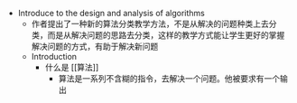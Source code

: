 - Introduce to the design and analysis of algorithms
	- 作者提出了一种新的算法分类教学方法，不是从解决的问题种类上去分类，而是从解决问题的思路去分类，这样的教学方式能让学生更好的掌握解决问题的方式，有助于解决新问题
	- Introduction
		- 什么是 [[算法]]
			- 算法是一系列不含糊的指令，去解决一个问题。他被要求有一个输出